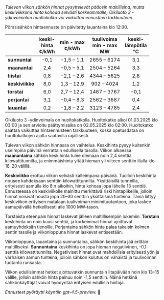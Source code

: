 *Tulevan viikon sähkön hinnat pysyttelevät pääosin maltillisina, mutta keskiviikkona hinta kohoaa selvästi korkeammalle; Olkiluoto 3 -ydinvoimalan huoltokatko voi vaikuttaa ennusteen tarkkuuteen.*

Pörssisähkön hintaennuste on päivitetty lauantaina klo 12:00.

|             | keski-<br>hinta<br>¢/kWh | min - max<br>¢/kWh | tuulivoima<br>min - max<br>MW | keski-<br>lämpötila<br>°C |
|:------------|:------------------------:|:------------------:|:---------------------------:|:-------------------------:|
| **sunnuntai**   |           -0,1           |     -1,5 – 1,1     |         2655 – 6174         |            3,1            |
| **maanantai**   |            2,4           |     -0,5 – 5,1     |         2504 – 5264         |            3,3            |
| **tiistai**     |            0,8           |     -2,1 – 2,6     |         4344 – 5625         |            2,8            |
| **keskiviikko** |            8,0           |     1,3 – 12,9     |          902 – 4024         |            1,2            |
| **torstai**     |            6,0           |     2,7 – 12,4     |         1467 – 3767         |           -0,1            |
| **perjantai**   |            3,1           |     -0,4 – 8,3     |         2562 – 3687         |            0,4            |
| **lauantai**    |            0,2           |     -1,8 – 2,2     |         3123 – 4785         |            2,4            |

Olkiluoto 3 -ydinvoimala on huoltokatkolla. Huoltokatko alkoi 01.03.2025 klo 03:00 ja sen arvioitu päättymisaika on 02.05.2025 klo 02:00. Huoltokatko saattaa vaikuttaa hintaennusteen tarkkuuteen, koska opetusdataa on huoltokatkojen ajalta saatavilla rajallisesti.

Tulevan viikon sähkön hinnassa on vaihtelua. Keskihinta pysyy kuitenkin useimpina päivinä verrattain edullisella tasolla. Viikon alkaessa **maanantaina** sähkön keskihinta tulee olemaan noin 2,4 senttiä kilowattitunnilta, ja enimmäishinta yltää hieman yli viiteen senttiin illalla klo 18–20 välillä.

**Keskiviikko** erottuu viikon selvästi kalleimpana päivänä. Tuolloin keskihinta nousee kahdeksaan senttiin kilowattitunnilta. Yksittäisillä tunneilla, erityisesti aamulla klo 8:n aikoihin, hinta kohoaa jopa lähelle 13 senttiä. Ennusteessa on keskiviikolle mainittu merkittävä riski hintapiikeille, jolloin hinnat voisivat nousta jopa 20–30 senttiin yksittäisinä tunteina. Tämä liittyy keskiviikon erityisen matalaan tuulivoiman minimituotantoon, joka laskee aamupäivällä hetkellisesti alle 1000 MW-tason.

Torstaista eteenpäin hinnat laskevat jälleen maltillisempiin lukemiin. **Torstain** keskihinta on noin kuusi senttiä, ja korkeimmat hinnat ajoittuvat aamuyhdeksän tienoille. Perjantaina sähkön hinta palaa takaisin kolmen sentin tasolle ja viikonloppuna hinnat laskevat entisestään.

Viikonloppuna, lauantaina ja sunnuntaina, sähkön keskihinta jää erittäin maltilliseksi. **Sunnuntaina** keskihinta on jopa hieman negatiivinen, -0,1 senttiä kilowattitunnilta. Negatiiviset hinnat ovat mahdollisia erityisesti yön ja varhaisen aamun tunteina, jolloin sähkön kulutus on vähäistä ja tuulivoiman tuotanto runsasta.

Viikon edullisimmat hetket ajoittuvatkin sunnuntain iltapäivään noin klo 13–15 välille, jolloin sähkön hinta painuu noin -1,5 senttiin. Näinä hetkinä sähkönkäyttäjät voivat hyödyntää erityisen edullisia hintoja.

*Ennusteet pyöräytti käyntiin gpt-4.5-preview.* 🍃
